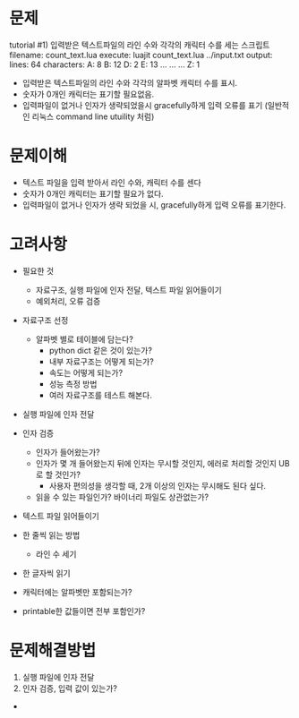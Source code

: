 # 문제
tutorial
#1)
입력받은 텍스트파일의 라인 수와 각각의 캐릭터 수를 세는 스크립트
filename:   count_text.lua
execute:    luajit count_text.lua  ../input.txt
output:
lines:  64
characters:
    A:  8
    B:  12
    D:  2
    E:  13
    ...
    ...
    ...
    Z:  1
- 입력받은 텍스트파일의 라인 수와 각각의 알파벳 캐릭터 수를 표시.
- 숫자가 0개인 캐릭터는 표기할 필요없음.
- 입력파일이 없거나 인자가 생략되었을시 gracefully하게 입력 오류를 표기  (일반적인 리눅스 command line utuility 처럼)

#  문제이해
- 텍스트 파일을 입력 받아서 라인 수와, 캐릭터 수를 센다
- 숫자가 0개인 캐릭터는 표기할 필요가 없다.
- 입력파일이 없거나 인자가 생략 되었을 시, gracefully하게 입력 오류를 표기한다.

# 고려사항
- 필요한 것
  - 자료구조, 실행 파일에 인자 전달, 텍스트 파일 읽어들이기
  - 예외처리, 오류 검증

- 자료구조 선정
  - 알파벳 별로 테이블에 담는다?
    - python dict 같은 것이 있는가?
    - 내부 자료구조는 어떻게 되는가?
    - 속도는 어떻게 되는가?
    - 성능 측정 방법
    - 여러 자료구조를 테스트 해본다.
- 실행 파일에 인자 전달
- 인자 검증
  - 인자가 들어왔는가?
  - 인자가 몇 개 들어왔는지
    뒤에 인자는 무시할 것인지, 에러로 처리할 것인지 UB로 할 것인가?
    - 사용자 편의성을 생각할 때, 2개 이상의 인자는 무시해도 된다 싶다. 
  - 읽을 수 있는 파일인가? 바이너리 파일도 상관없는가?
- 텍스트 파일 읽어들이기
- 한 줄씩 읽는 방법
  - 라인 수 세기
- 한 글자씩 읽기
- 캐릭터에는 알파벳만 포함되는가?
- printable한 값들이면 전부 포함인가?


# 문제해결방법

1. 실행 파일에 인자 전달
2. 인자 검증, 입력 값이 있는가?
- 
